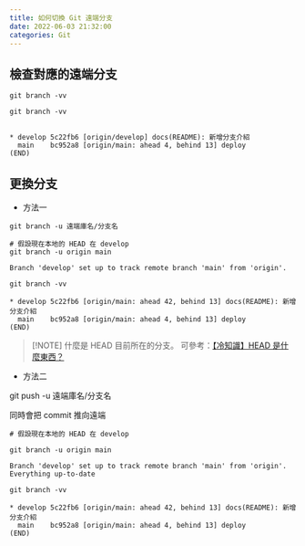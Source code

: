 ```yaml
---
title: 如何切換 Git 遠端分支
date: 2022-06-03 21:32:00
categories: Git
---
```


## 檢查對應的遠端分支  

`git branch -vv`

```shell
git branch -vv


* develop 5c22fb6 [origin/develop] docs(README): 新增分支介紹
  main    bc952a8 [origin/main: ahead 4, behind 13] deploy
(END)
```


## 更換分支 

- 方法一

`git branch -u 遠端庫名/分支名`

```shell
# 假設現在本地的 HEAD 在 develop
git branch -u origin main

Branch 'develop' set up to track remote branch 'main' from 'origin'.

git branch -vv 

* develop 5c22fb6 [origin/main: ahead 42, behind 13] docs(README): 新增分支介紹
  main    bc952a8 [origin/main: ahead 4, behind 13] deploy
(END)
```


> [!NOTE] 什麼是 HEAD
> 目前所在的分支。 
> 可參考：[【冷知識】HEAD 是什麼東西？](https://gitbook.tw/chapters/using-git/what-is-head)

- 方法二

git push -u 遠端庫名/分支名

同時會把 commit 推向遠端

```shell
# 假設現在本地的 HEAD 在 develop

git branch -u origin main

Branch 'develop' set up to track remote branch 'main' from 'origin'.
Everything up-to-date

git branch -vv 

* develop 5c22fb6 [origin/main: ahead 42, behind 13] docs(README): 新增分支介紹
  main    bc952a8 [origin/main: ahead 4, behind 13] deploy
(END)
```